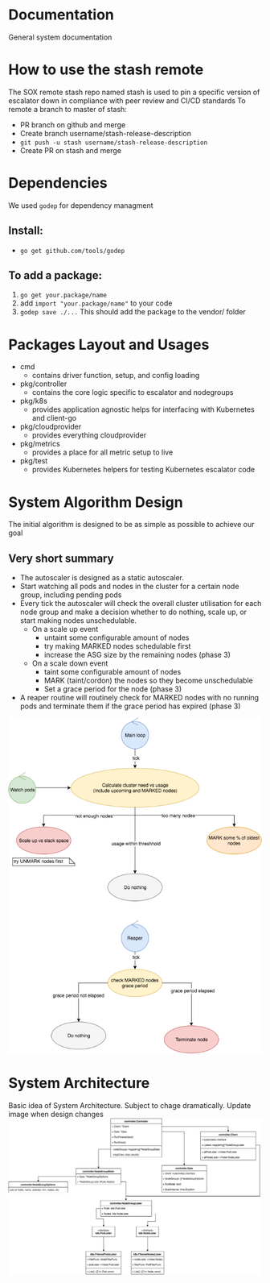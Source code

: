 # Documentation
General system documentation

# How to use the stash remote
The SOX remote stash repo named stash is used to pin a specific version of escalator down in compliance with peer review and CI/CD standards
To remote a branch to master of stash:
- PR branch on github and merge
- Create branch username/stash-release-description
- `git push -u stash username/stash-release-description`
- Create PR on stash and merge

# Dependencies
We used `godep` for dependency managment
## Install: 
- `go get github.com/tools/godep`
## To add a package: 
1. `go get your.package/name`
2. add `import "your.package/name"` to your code
3. `godep save ./...`
This should add the package to the vendor/ folder

# Packages Layout and Usages
- cmd
    - contains driver function, setup, and config loading
- pkg/controller
    - contains the core logic specific to escalator and nodegroups
- pkg/k8s
    - provides application agnostic helps for interfacing with Kubernetes and client-go
- pkg/cloudprovider
    - provides everything cloudprovider
- pkg/metrics
    - provides a place for all metric setup to live
- pkg/test
    - provides Kubernetes helpers for testing Kubernetes escalator code

# System Algorithm Design
The initial algorithm is designed to be as simple as possible to achieve our goal

## Very short summary
- The autoscaler is designed as a static autoscaler. 
- Start watching all pods and nodes in the cluster for a certain node group, including pending pods
- Every tick the autoscaler will check the overall cluster utilisation for each node group and make a decision whether to do nothing, scale up, or start making nodes unschedulable.
    - On a scale up event
        - untaint some configurable amount of nodes
        - try making MARKED nodes schedulable first
        - increase the ASG size by the remaining nodes (phase 3)
    - On a scale down event
        - taint some configurable amount of nodes
        - MARK (taint/cordon) the nodes so they become unschedulable
        - Set a grace period for the node (phase 3)
- A reaper routine will routinely check for MARKED nodes with no running pods and terminate them if the grace period has expired (phase 3)

![Algorithm](Algorithm.png)

# System Architecture
Basic idea of System Architecture. Subject to chage dramatically. Update image when design changes
![UML](UML.png)
